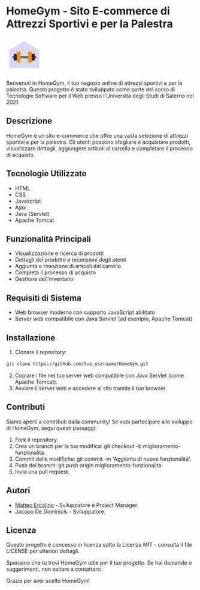 # HomeGym - Sito E-commerce di Attrezzi Sportivi e per la Palestra

![Logo di HomeGym](src/main/webapp/images/logo.png)

Benvenuti in HomeGym, il tuo negozio online di attrezzi sportivi e per la palestra. Questo progetto è stato sviluppato come parte del corso di Tecnologie Software per il Web presso l'Università degli Studi di Salerno nel 2021.

## Descrizione

HomeGym è un sito e-commerce che offre una vasta selezione di attrezzi sportivi e per la palestra. Gli utenti possono sfogliare e acquistare prodotti, visualizzare dettagli, aggiungere articoli al carrello e completare il processo di acquisto.

## Tecnologie Utilizzate

- HTML
- CSS
- Javascript
- Ajax
- Java (Servlet)
- Apache Tomcat

## Funzionalità Principali

- Visualizzazione e ricerca di prodotti
- Dettagli del prodotto e recensioni degli utenti
- Aggiunta e rimozione di articoli dal carrello
- Completa il processo di acquisto
- Gestione dell'inventario

## Requisiti di Sistema

- Web browser moderno con supporto JavaScript abilitato
- Server web compatibile con Java Servlet (ad esempio, Apache Tomcat)

## Installazione

1. Clonare il repository:

```bash
git clone https://github.com/tuo_username/HomeGym.git
```

2. Copiare i file nel tuo server web compatibile con Java Servlet (come Apache Tomcat).
3. Avviare il server web e accedere al sito tramite il tuo browser.

## Contributi

Siamo aperti a contributi dalla community! Se vuoi partecipare allo sviluppo di HomeGym, segui questi passaggi:

1. Fork il repository.
2. Crea un branch per la tua modifica: git checkout -b miglioramento-funzionalita.
3. Commit delle modifiche: git commit -m 'Aggiunta di nuove funzionalità'.
4. Push del branch: git push origin miglioramento-funzionalita.
5. Invia una pull request.

## Autori

- [Matteo Ercolino](https://github.com/matthew-2000) - Sviluppatore e Project Manager.
- Jacopo De Dominicis - Sviluppatore.

## Licenza

Questo progetto è concesso in licenza sotto la Licenza MIT - consulta il file LICENSE per ulteriori dettagli.

Speriamo che tu trovi HomeGym utile per il tuo progetto. Se hai domande o suggerimenti, non esitare a contattarci.

Grazie per aver scelto HomeGym!

